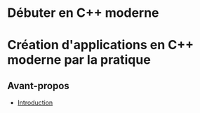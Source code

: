
# Débuter en C++ moderne
# Création d'applications en C++ moderne par la pratique

## Avant-propos

  * [Introduction](01-introduction/01-introduction.md)
